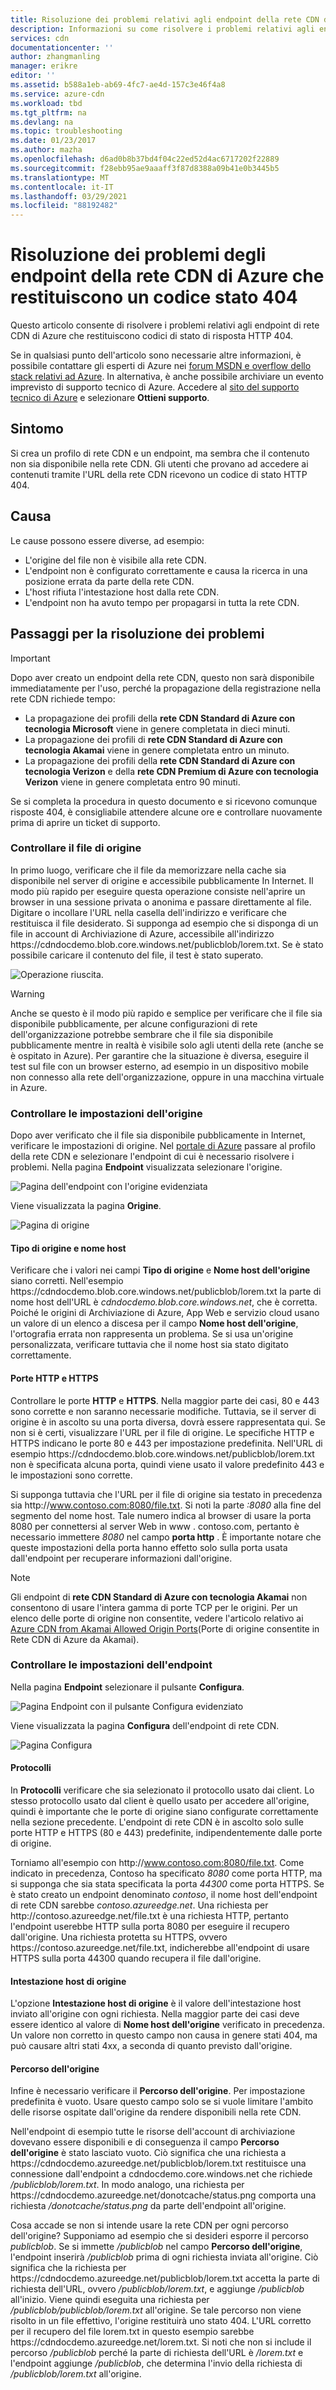```yaml
---
title: Risoluzione dei problemi relativi agli endpoint della rete CDN di Azure-codice di stato 404
description: Informazioni su come risolvere i problemi relativi agli endpoint della rete per la distribuzione di contenuti di Azure che restituiscono i codici di stato della risposta HTTP 404.
services: cdn
documentationcenter: ''
author: zhangmanling
manager: erikre
editor: ''
ms.assetid: b588a1eb-ab69-4fc7-ae4d-157c3e46f4a8
ms.service: azure-cdn
ms.workload: tbd
ms.tgt_pltfrm: na
ms.devlang: na
ms.topic: troubleshooting
ms.date: 01/23/2017
ms.author: mazha
ms.openlocfilehash: d6ad0b8b37bd4f04c22ed52d4ac6717202f22889
ms.sourcegitcommit: f28ebb95ae9aaaff3f87d8388a09b41e0b3445b5
ms.translationtype: MT
ms.contentlocale: it-IT
ms.lasthandoff: 03/29/2021
ms.locfileid: "88192482"
---
```

# <a name="troubleshooting-azure-cdn-endpoints-that-return-a-404-status-code"></a>Risoluzione dei problemi degli endpoint della rete CDN di Azure che restituiscono un codice stato 404
Questo articolo consente di risolvere i problemi relativi agli endpoint di rete CDN di Azure che restituiscono codici di stato di risposta HTTP 404.

Se in qualsiasi punto dell'articolo sono necessarie altre informazioni, è possibile contattare gli esperti di Azure nei [forum MSDN e overflow dello stack relativi ad Azure](https://azure.microsoft.com/support/forums/). In alternativa, è anche possibile archiviare un evento imprevisto di supporto tecnico di Azure. Accedere al [sito del supporto tecnico di Azure](https://azure.microsoft.com/support/options/) e selezionare **Ottieni supporto**.

## <a name="symptom"></a>Sintomo
Si crea un profilo di rete CDN e un endpoint, ma sembra che il contenuto non sia disponibile nella rete CDN. Gli utenti che provano ad accedere ai contenuti tramite l'URL della rete CDN ricevono un codice di stato HTTP 404. 

## <a name="cause"></a>Causa
Le cause possono essere diverse, ad esempio:

* L'origine del file non è visibile alla rete CDN.
* L'endpoint non è configurato correttamente e causa la ricerca in una posizione errata da parte della rete CDN.
* L'host rifiuta l'intestazione host dalla rete CDN.
* L'endpoint non ha avuto tempo per propagarsi in tutta la rete CDN.

## <a name="troubleshooting-steps"></a>Passaggi per la risoluzione dei problemi
> [!IMPORTANT]
> Dopo aver creato un endpoint della rete CDN, questo non sarà disponibile immediatamente per l'uso, perché la propagazione della registrazione nella rete CDN richiede tempo:
> - La propagazione dei profili della **rete CDN Standard di Azure con tecnologia Microsoft** viene in genere completata in dieci minuti. 
> - La propagazione dei profili di **rete CDN Standard di Azure con tecnologia Akamai** viene in genere completata entro un minuto. 
> - La propagazione dei profili della **rete CDN Standard di Azure con tecnologia Verizon** e della **rete CDN Premium di Azure con tecnologia Verizon** viene in genere completata entro 90 minuti. 
> 
> Se si completa la procedura in questo documento e si ricevono comunque risposte 404, è consigliabile attendere alcune ore e controllare nuovamente prima di aprire un ticket di supporto.
> 
> 

### <a name="check-the-origin-file"></a>Controllare il file di origine
In primo luogo, verificare che il file da memorizzare nella cache sia disponibile nel server di origine e accessibile pubblicamente In Internet. Il modo più rapido per eseguire questa operazione consiste nell'aprire un browser in una sessione privata o anonima e passare direttamente al file. Digitare o incollare l'URL nella casella dell'indirizzo e verificare che restituisca il file desiderato. Si supponga ad esempio che si disponga di un file in account di Archiviazione di Azure, accessibile all'indirizzo https:\//cdndocdemo.blob.core.windows.net/publicblob/lorem.txt. Se è stato possibile caricare il contenuto del file, il test è stato superato.

![Operazione riuscita.](./media/cdn-troubleshoot-endpoint/cdn-origin-file.png)

> [!WARNING]
> Anche se questo è il modo più rapido e semplice per verificare che il file sia disponibile pubblicamente, per alcune configurazioni di rete dell'organizzazione potrebbe sembrare che il file sia disponibile pubblicamente mentre in realtà è visibile solo agli utenti della rete (anche se è ospitato in Azure). Per garantire che la situazione è diversa, eseguire il test sul file con un browser esterno, ad esempio in un dispositivo mobile non connesso alla rete dell'organizzazione, oppure in una macchina virtuale in Azure.
> 
> 

### <a name="check-the-origin-settings"></a>Controllare le impostazioni dell'origine
Dopo aver verificato che il file sia disponibile pubblicamente in Internet, verificare le impostazioni di origine. Nel [portale di Azure](https://portal.azure.com) passare al profilo della rete CDN e selezionare l'endpoint di cui è necessario risolvere i problemi. Nella pagina **Endpoint** visualizzata selezionare l'origine.  

![Pagina dell'endpoint con l'origine evidenziata](./media/cdn-troubleshoot-endpoint/cdn-endpoint.png)

Viene visualizzata la pagina **Origine**. 

![Pagina di origine](./media/cdn-troubleshoot-endpoint/cdn-origin-settings.png)

#### <a name="origin-type-and-hostname"></a>Tipo di origine e nome host
Verificare che i valori nei campi **Tipo di origine** e **Nome host dell'origine** siano corretti. Nell'esempio https:\//cdndocdemo.blob.core.windows.net/publicblob/lorem.txt la parte di nome host dell'URL è *cdndocdemo.blob.core.windows.net*, che è corretta. Poiché le origini di Archiviazione di Azure, App Web e servizio cloud usano un valore di un elenco a discesa per il campo **Nome host dell'origine**, l'ortografia errata non rappresenta un problema. Se si usa un'origine personalizzata, verificare tuttavia che il nome host sia stato digitato correttamente.

#### <a name="http-and-https-ports"></a>Porte HTTP e HTTPS
Controllare le porte **HTTP** e **HTTPS**. Nella maggior parte dei casi, 80 e 443 sono corrette e non saranno necessarie modifiche.  Tuttavia, se il server di origine è in ascolto su una porta diversa, dovrà essere rappresentata qui. Se non si è certi, visualizzare l'URL per il file di origine. Le specifiche HTTP e HTTPS indicano le porte 80 e 443 per impostazione predefinita. Nell'URL di esempio https:\//cdndocdemo.blob.core.windows.net/publicblob/lorem.txt non è specificata alcuna porta, quindi viene usato il valore predefinito 443 e le impostazioni sono corrette.  

Si supponga tuttavia che l'URL per il file di origine sia testato in precedenza sia http:\//www.contoso.com:8080/file.txt. Si noti la parte *:8080* alla fine del segmento del nome host. Tale numero indica al browser di usare la porta 8080 per connettersi al server Web in www \. contoso.com, pertanto è necessario immettere *8080* nel campo **porta http** . È importante notare che queste impostazioni della porta hanno effetto solo sulla porta usata dall'endpoint per recuperare informazioni dall'origine.

> [!NOTE]
> Gli endpoint di **rete CDN Standard di Azure con tecnologia Akamai** non consentono di usare l'intera gamma di porte TCP per le origini.  Per un elenco delle porte di origine non consentite, vedere l'articolo relativo ai [Azure CDN from Akamai Allowed Origin Ports](/previous-versions/azure/mt757337(v=azure.100))(Porte di origine consentite in Rete CDN di Azure da Akamai).  
> 
> 

### <a name="check-the-endpoint-settings"></a>Controllare le impostazioni dell'endpoint
Nella pagina **Endpoint** selezionare il pulsante **Configura**.

![Pagina Endpoint con il pulsante Configura evidenziato](./media/cdn-troubleshoot-endpoint/cdn-endpoint-configure-button.png)

Viene visualizzata la pagina **Configura** dell'endpoint di rete CDN.

![Pagina Configura](./media/cdn-troubleshoot-endpoint/cdn-configure.png)

#### <a name="protocols"></a>Protocolli
In **Protocolli** verificare che sia selezionato il protocollo usato dai client. Lo stesso protocollo usato dal client è quello usato per accedere all'origine, quindi è importante che le porte di origine siano configurate correttamente nella sezione precedente. L'endpoint di rete CDN è in ascolto solo sulle porte HTTP e HTTPS (80 e 443) predefinite, indipendentemente dalle porte di origine.

Torniamo all'esempio con http:\//www.contoso.com:8080/file.txt.  Come indicato in precedenza, Contoso ha specificato *8080* come porta HTTP, ma si supponga che sia stata specificata la porta *44300* come porta HTTPS.  Se è stato creato un endpoint denominato *contoso*, il nome host dell'endpoint di rete CDN sarebbe *contoso.azureedge.net*.  Una richiesta per http:\//contoso.azureedge.net/file.txt è una richiesta HTTP, pertanto l'endpoint userebbe HTTP sulla porta 8080 per eseguire il recupero dall'origine.  Una richiesta protetta su HTTPS, ovvero https:\//contoso.azureedge.net/file.txt, indicherebbe all'endpoint di usare HTTPS sulla porta 44300 quando recupera il file dall'origine.

#### <a name="origin-host-header"></a>Intestazione host di origine
L'opzione **Intestazione host di origine** è il valore dell'intestazione host inviato all'origine con ogni richiesta.  Nella maggior parte dei casi deve essere identico al valore di **Nome host dell'origine** verificato in precedenza.  Un valore non corretto in questo campo non causa in genere stati 404, ma può causare altri stati 4xx, a seconda di quanto previsto dall'origine.

#### <a name="origin-path"></a>Percorso dell'origine
Infine è necessario verificare il **Percorso dell'origine**.  Per impostazione predefinita è vuoto.  Usare questo campo solo se si vuole limitare l'ambito delle risorse ospitate dall'origine da rendere disponibili nella rete CDN.  

Nell'endpoint di esempio tutte le risorse dell'account di archiviazione dovevano essere disponibili e di conseguenza il campo **Percorso dell'origine** è stato lasciato vuoto.  Ciò significa che una richiesta a https:\//cdndocdemo.azureedge.net/publicblob/lorem.txt restituisce una connessione dall'endpoint a cdndocdemo.core.windows.net che richiede */publicblob/lorem.txt*.  In modo analogo, una richiesta per https:\//cdndocdemo.azureedge.net/donotcache/status.png comporta una richiesta */donotcache/status.png* da parte dell'endpoint all'origine.

Cosa accade se non si intende usare la rete CDN per ogni percorso dell'origine?  Supponiamo ad esempio che si desideri esporre il percorso *publicblob*.  Se si immette */publicblob* nel campo **Percorso dell'origine**, l'endpoint inserirà */publicblob* prima di ogni richiesta inviata all'origine.  Ciò significa che la richiesta per https:\//cdndocdemo.azureedge.net/publicblob/lorem.txt accetta la parte di richiesta dell'URL, ovvero */publicblob/lorem.txt*, e aggiunge */publicblob* all'inizio. Viene quindi eseguita una richiesta per */publicblob/publicblob/lorem.txt* all'origine.  Se tale percorso non viene risolto in un file effettivo, l'origine restituirà uno stato 404.  L'URL corretto per il recupero del file lorem.txt in questo esempio sarebbe https:\//cdndocdemo.azureedge.net/lorem.txt.  Si noti che non si include il percorso */publicblob* perché la parte di richiesta dell'URL è */lorem.txt* e l'endpoint aggiunge */publicblob*, che determina l'invio della richiesta di */publicblob/lorem.txt* all'origine.

